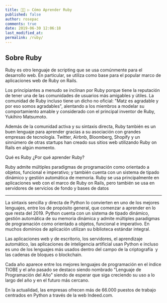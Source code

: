 ```yaml
---
title: 👨‍🚀 ▷ Cómo Aprender Ruby
published: false
author: rosepac
comments: true
date: 2019-06-30 12:06:18
last_modified_at: 
permalink: /ruby/
---
```


## Sobre Ruby

Ruby es otro lenguaje de scripting que se usa comúnmente para el desarrollo web. En particular, se utiliza como base para el popular marco de aplicaciones web de Ruby on Rails.

Los principiantes a menudo se inclinan por Ruby porque tiene la reputación de tener una de las comunidades de usuarios más amigables y útiles. La comunidad de Ruby incluso tiene un dicho no oficial: "Matz es agradable y por eso somos agradables", alentando a los miembros a modelar su comportamiento amable y considerado con el principal inventor de Ruby, Yukihiro Matsumoto.

Además de la comunidad activa y su sintaxis directa, Ruby también es un buen lenguaje para aprender gracias a su asociación con grandes empresas de tecnología. Twitter, Airbnb, Bloomberg, Shopify y un sinnúmero de otras startups han creado sus sitios web utilizando Ruby on Rails en algún momento.

Qué es Ruby
¿Por qué aprender Ruby?

Ruby admite múltiples paradigmas de programación como orientado a objetos, funcional e imperativo; y también cuenta con un sistema de tipado dinámico y gestión automática de memoria. Ruby se usa principalmente en aplicaciones web con el marco de Ruby on Rails, pero también se usa en servidores de servicios de fondo y bases de datos

---

La sintaxis sencilla y directa de Python lo convierten en uno de los mejores lenguajes, entre los de propósito general, que comenzar a aprender en lo que resta del 2019. Python cuenta con un sistema de tipado dinámico, gestión automática de su memoria dinámica y admite múltiples paradigmas de programación como orientado a objetos, funcional e imperativo. En muchos dominios de aplicación utilizan su biblioteca estándar integral.

Las aplicaciones web y de escritorio, los servidores, el aprendizaje automático, las aplicaciones de inteligencia artificial usan Python e incluso es uno de los lenguajes más usados dentro del campo de la criptografía  y las cadenas de bloques o blockchain.

Cada año aparece entre los mejores lenguajes de programación en el índice TIOBE y el año pasado se destaco siendo nombrado "Lenguaje de Programación del Año" siendo de esperar que siga creciendo su uso a lo largo del año y en el futuro más cercano.

En la actualidad, las empresas ofrecen más de 66.000 puestos de trabajo centrados en Python a través de la web Indeed.com.